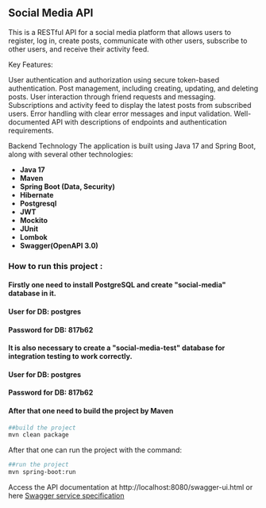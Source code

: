 ## Social Media API
This is a RESTful API for a social media platform that allows users to register, log in, create posts, communicate with 
other users, subscribe to other users, and receive their activity feed.

Key Features:

User authentication and authorization using secure token-based authentication.
Post management, including creating, updating, and deleting posts.
User interaction through friend requests and messaging.
Subscriptions and activity feed to display the latest posts from subscribed users.
Error handling with clear error messages and input validation.
Well-documented API with descriptions of endpoints and authentication requirements.

Backend Technology
The application is built using Java 17 and Spring Boot, along with several other technologies:

- **Java 17**
- **Maven**
- **Spring Boot (Data, Security)**
- **Hibernate**
- **Postgresql**
- **JWT**
- **Mockito**
- **JUnit**
- **Lombok**
- **Swagger(OpenAPI 3.0)**


### How to run this project :

#### Firstly one need to install PostgreSQL and create "social-media" database in it.
#### User for DB: postgres
#### Password for DB: 817b62
#### It is also necessary to create a "social-media-test" database for integration testing to work correctly.
#### User for DB: postgres
#### Password for DB: 817b62

#### After that one need to build the project by Maven
```sh
##build the project
mvn clean package
```

After that one can run the project with the command:
```sh
##run the project
mvn spring-boot:run
```
Access the API documentation at http://localhost:8080/swagger-ui.html
or here [Swagger service specification](social.json)</br>